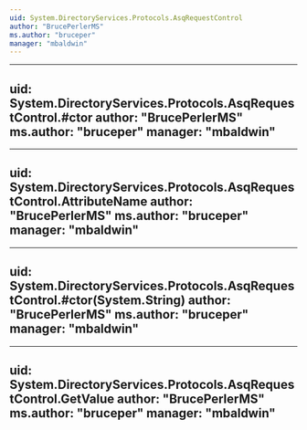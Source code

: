 ```yaml
---
uid: System.DirectoryServices.Protocols.AsqRequestControl
author: "BrucePerlerMS"
ms.author: "bruceper"
manager: "mbaldwin"
---
```


---
uid: System.DirectoryServices.Protocols.AsqRequestControl.#ctor
author: "BrucePerlerMS"
ms.author: "bruceper"
manager: "mbaldwin"
---

---
uid: System.DirectoryServices.Protocols.AsqRequestControl.AttributeName
author: "BrucePerlerMS"
ms.author: "bruceper"
manager: "mbaldwin"
---

---
uid: System.DirectoryServices.Protocols.AsqRequestControl.#ctor(System.String)
author: "BrucePerlerMS"
ms.author: "bruceper"
manager: "mbaldwin"
---

---
uid: System.DirectoryServices.Protocols.AsqRequestControl.GetValue
author: "BrucePerlerMS"
ms.author: "bruceper"
manager: "mbaldwin"
---
